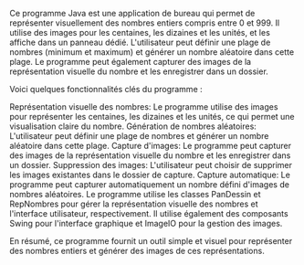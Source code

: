 Ce programme Java est une application de bureau qui permet de représenter visuellement des nombres entiers compris entre 0 et 999. Il utilise des images pour les centaines, les dizaines et les unités, et les affiche dans un panneau dédié. L'utilisateur peut définir une plage de nombres (minimum et maximum) et générer un nombre aléatoire dans cette plage. Le programme peut également capturer des images de la représentation visuelle du nombre et les enregistrer dans un dossier.

Voici quelques fonctionnalités clés du programme :

Représentation visuelle des nombres: Le programme utilise des images pour représenter les centaines, les dizaines et les unités, ce qui permet une visualisation claire du nombre.
Génération de nombres aléatoires: L'utilisateur peut définir une plage de nombres et générer un nombre aléatoire dans cette plage.
Capture d'images: Le programme peut capturer des images de la représentation visuelle du nombre et les enregistrer dans un dossier.
Suppression des images: L'utilisateur peut choisir de supprimer les images existantes dans le dossier de capture.
Capture automatique: Le programme peut capturer automatiquement un nombre défini d'images de nombres aléatoires.
Le programme utilise les classes PanDessin et RepNombres pour gérer la représentation visuelle des nombres et l'interface utilisateur, respectivement. Il utilise également des composants Swing pour l'interface graphique et ImageIO pour la gestion des images.

En résumé, ce programme fournit un outil simple et visuel pour représenter des nombres entiers et générer des images de ces représentations.


